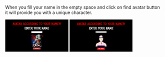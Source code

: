 When you fill your name in the empty space and click on find avatar button it will provide you with a unique character.  


<img src="pictures/Screenshot%20(27).png" width="40%">
<img src="pictures/Screenshot%20(28).png" width="40%">

